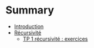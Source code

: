 # Summary

- [Introduction](./0_introduction.md)
- [Récursivité](recursivite/1_recursivite.md)
   - [TP 1 récursivité : exercices](recursivite/tp1_recursivite.md)

